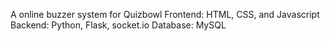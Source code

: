 A online buzzer system for Quizbowl
Frontend: HTML, CSS, and Javascript
Backend: Python, Flask, socket.io
Database: MySQL